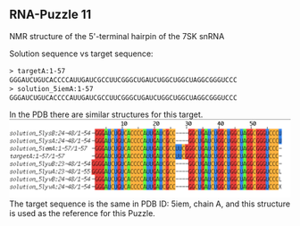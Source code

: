 RNA-Puzzle 11
-----------------------------------------------------------------------------

NMR structure of the 5'-terminal hairpin of the 7SK snRNA

Solution sequence vs target sequence:

```
> targetA:1-57
GGGAUCUGUCACCCCAUUGAUCGCCUUCGGGCUGAUCUGGCUGGCUAGGCGGGUCCC
> solution_5iemA:1-57
GGGAUCUGUCACCCCAUUGAUCGCCUUCGGGCUGAUCUGGCUGGCUAGGCGGGUCCC
```

In the PDB there are similar structures for this target.
![](docs/mfa.png)
The target sequence is the same in PDB ID: 5iem, chain A, and this structure is used as the reference for this Puzzle.